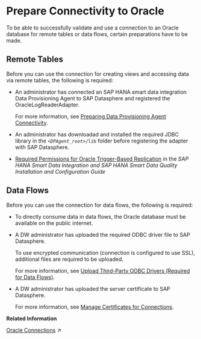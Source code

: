 <!-- loio9fca7c484e974429afc6570196303c35 -->

# Prepare Connectivity to Oracle

To be able to successfully validate and use a connection to an Oracle database for remote tables or data flows, certain preparations have to be made.



<a name="loio9fca7c484e974429afc6570196303c35__prereq_rt_Oracle"/>

## Remote Tables

Before you can use the connection for creating views and accessing data via remote tables, the following is required:

-   An administrator has connected an SAP HANA smart data integration Data Provisioning Agent to SAP Datasphere and registered the OracleLogReaderAdapter.

    For more information, see [Preparing Data Provisioning Agent Connectivity](preparing-data-provisioning-agent-connectivity-f1a39d1.md).

-   An administrator has downloadad and installed the required JDBC library in the <code><i class="varname">&lt;DPAgent_root&gt;</i>/lib</code> folder before registering the adapter with SAP Datasphere.

-   [Required Permissions for Oracle Trigger-Based Replication](https://help.sap.com/viewer/7952ef28a6914997abc01745fef1b607/latest/en-US/bd79ed316a1447ffb1fbd3757aff9c71.html) in the *SAP HANA Smart Data Integration and SAP HANA Smart Data Quality Installation and Configuration Guide*




<a name="loio9fca7c484e974429afc6570196303c35__prereq_df_Oracle"/>

## Data Flows

Before you can use the connection for data flows, the following is required:

-   To directly consume data in data flows, the Oracle database must be available on the public internet.

-   A DW administrator has uploaded the required ODBC driver file to SAP Datasphere.

    To use encrypted communication \(connection is configured to use SSL\), additional files are required to be uploaded.

    For more information, see [Upload Third-Party ODBC Drivers \(Required for Data Flows\)](upload-third-party-odbc-drivers-required-for-data-flows-b9b5579.md).

-   A DW administrator has uploaded the server certificate to SAP Datasphere.

    For more information, see [Manage Certificates for Connections](manage-certificates-for-connections-46f5467.md).


**Related Information**  


[Oracle Connections](https://help.sap.com/viewer/9f36ca35bc6145e4acdef6b4d852d560/DEV_CURRENT/en-US/c73ae0601d364f47830d339b6e86b7e8.html "Use an Oracle connection to access data from an Oracle database (on-premise).") :arrow_upper_right:

